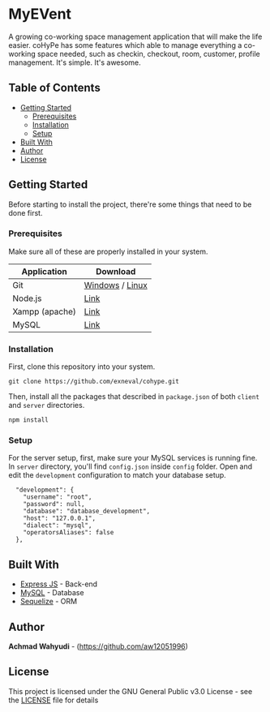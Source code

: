 # MyEVent

A growing co-working space management application that will make the life easier. coHyPe has some features which able to manage everything a co-working space needed, such as checkin, checkout, room, customer, profile management. It's simple. It's awesome.

## Table of Contents

- [Getting Started](#getting-started)
  - [Prerequisites](#prerequisites)
  - [Installation](#installation)
  - [Setup](#server-setup)
- [Built With](#built-with)
- [Author](#author)
- [License](#license)

## Getting Started

Before starting to install the project, there're some things that need to be done first.

### Prerequisites

Make sure all of these are properly installed in your system.

| Application     | Download                                                                            |
| ------------    | ----------------------------------------------------------------------------------- |
| Git             | [Windows](https://gitforwindows.org/) / [Linux](https://git-scm.com/download/linux) |
| Node.js         | [Link](https://nodejs.org/en/download/)                                             |
| Xampp (apache)  | [Link](https://www.apachefriends.org/www.apachefriends.org)                         |
| MySQL           | [Link](https://www.mysql.com/downloads/)                                            |

### Installation

First, clone this repository into your system.

```
git clone https://github.com/exneval/cohype.git
```

Then, install all the packages that described in `package.json` of both `client` and `server` directories.

```
npm install
```

### Setup

For the server setup, first, make sure your MySQL services is running fine. In `server` directory, you'll find `config.json` inside `config` folder. Open and edit the `development` configuration to match your database setup.

```
  "development": {
    "username": "root",
    "password": null,
    "database": "database_development",
    "host": "127.0.0.1",
    "dialect": "mysql",
    "operatorsAliases": false
  },
```

## Built With

- [Express JS](https://expressjs.com) - Back-end
- [MySQL](https://www.mysql.com) - Database
- [Sequelize](https://sequelize.org) - ORM

## Author

**Achmad Wahyudi** - (https://github.com/aw12051996)

## License

This project is licensed under the GNU General Public v3.0 License - see the [LICENSE](LICENSE) file for details
